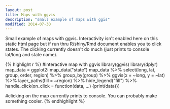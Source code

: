 ```yaml
---
layout: post
title: Maps with ggvis
description: "small example of maps with ggis"
modified: 2014-07-30
---
```



Small example of maps with ggvis.  Interactivity isn't enabled here on this static html page but if run thru R/shiny/Rmd document enables you to click states.  The clicking currently doesn't do much (just prints to console lat/long and state name).


{% highlight r %}
#interactive map with ggvis
library(ggvis)
library(dplyr)
map_data = ggplot2::map_data("state")
map_data %>% select(long, lat, group, order, region) %>% 
  group_by(group) %>% 
  ggvis(x = ~long, y = ~lat) %>% 
  layer_paths(fill = ~region) %>%
  hide_legend("fill") %>% 
  handle_click(on_click = function(data, ...) {print(data)}) 

#clicking on the map currently prints to console.  You can probably make something cooler.
{% endhighlight %}
